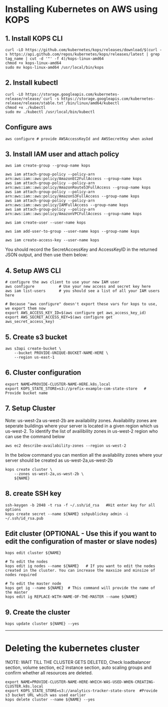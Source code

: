 # Installing Kubernetes on AWS using KOPS

## 1. Install KOPS CLI

```
curl -LO https://github.com/kubernetes/kops/releases/download/$(curl -s https://api.github.com/repos/kubernetes/kops/releases/latest | grep tag_name | cut -d '"' -f 4)/kops-linux-amd64
chmod +x kops-linux-amd64
sudo mv kops-linux-amd64 /usr/local/bin/kops
```

## 2. Install kubectl

```
curl -LO https://storage.googleapis.com/kubernetes-release/release/`curl -s https://storage.googleapis.com/kubernetes-release/release/stable.txt`/bin/linux/amd64/kubectl
chmod +x ./kubectl
sudo mv ./kubectl /usr/local/bin/kubectl
```

## Configure aws 

```
aws configure # provide AWSAccessKeyId and AWSSecretKey when asked
```

## 3. Install IAM user and attach policy

```
aws iam create-group --group-name kops

aws iam attach-group-policy --policy-arn arn:aws:iam::aws:policy/AmazonEC2FullAccess --group-name kops
aws iam attach-group-policy --policy-arn arn:aws:iam::aws:policy/AmazonRoute53FullAccess --group-name kops
aws iam attach-group-policy --policy-arn arn:aws:iam::aws:policy/AmazonS3FullAccess --group-name kops
aws iam attach-group-policy --policy-arn arn:aws:iam::aws:policy/IAMFullAccess --group-name kops
aws iam attach-group-policy --policy-arn arn:aws:iam::aws:policy/AmazonVPCFullAccess --group-name kops

aws iam create-user --user-name kops

aws iam add-user-to-group --user-name kops --group-name kops

aws iam create-access-key --user-name kops
```

You should record the SecretAccessKey and AccessKeyID in the returned JSON output, and then use them below:

## 4. Setup AWS CLI

```
# configure the aws client to use your new IAM user
aws configure           # Use your new access and secret key here
aws iam list-users      # you should see a list of all your IAM users here

# Because "aws configure" doesn't export these vars for kops to use, we export them now
export AWS_ACCESS_KEY_ID=$(aws configure get aws_access_key_id)
export AWS_SECRET_ACCESS_KEY=$(aws configure get aws_secret_access_key)
```

## 5. Create s3 bucket

```
aws s3api create-bucket \
    --bucket PROVIDE-UNIQUE-BUCKET-NAME-HERE \
    --region us-east-1
```

## 6. Cluster configuration

```
export NAME=PROVIDE-CLUSTER-NAME-HERE.k8s.local
export KOPS_STATE_STORE=s3://prefix-example-com-state-store   # Provide bucket name
```

## 7. Setup Cluster

Note: us-west-2a us-west-2b are availability zones. Availability zones are seperate buildings where your server is located in a given region which us us-west-2. 
To identify the list of availibility zones in us-west-2 region who can use the command below

```
aws ec2 describe-availability-zones --region us-west-2

```

In the below command you can mention all the availability zones where your server should be created as us-west-2a,us-west-2b

```
kops create cluster \
    --zones us-west-2a,us-west-2b \
    ${NAME}

```

## 8. create SSH key

```
ssh-keygen -b 2048 -t rsa -f ~/.ssh/id_rsa   #Hit enter key for all options
kops create secret --name ${NAME} sshpublickey admin -i ~/.ssh/id_rsa.pub

```

## Edit cluster (OPTIONAL - Use this if you want to edit the configuration of master or slave nodes)

```
kops edit cluster ${NAME}

# To edit the nodes 
kops edit ig nodes --name ${NAME}   # If you want to edit the nodes created in the cluster. You can increase the maxsize and minsize of nodes required

# To edit the master node
kops get ig --name ${NAME}  # This command will provide the name of the master
kops edit ig REPLACE-WITH-NAME-OF-THE-MASTER --name ${NAME}

```

## 9. Create the cluster

```
kops update cluster ${NAME} --yes

```

---

# Deleting the kubernetes cluster

!NOTE: WAIT TILL THE CLUSTER GETS DELETED, Check loadbalancer section, volume section, ec2 instance section, auto scaling groups and confirm whether all resources are deleted.

```
export NAME=PROVIDE-CLUSTER-NAME-HERE-WHICH-WAS-USED-WHEN-CREATING-CLUSTER.k8s.local
export KOPS_STATE_STORE=s3://analytics-tracker-state-store  #Provide s3 bucket URL which was used earlier
kops delete cluster --name ${NAME} --yes 
```




